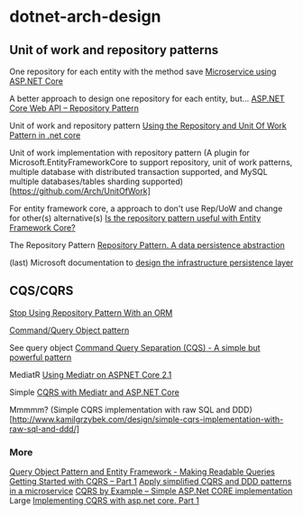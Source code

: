 # dotnet-arch-design

## Unit of work and repository patterns
One repository for each entity with the method save [Microservice using ASP.NET Core](https://www.codeproject.com/Articles/1276639/Microservice-using-ASP-NET-Core)

A better approach to design one repository for each entity, but... [ASP.NET Core Web API – Repository Pattern](https://code-maze.com/net-core-web-development-part4/)

Unit of work and repository pattern [Using the Repository and Unit Of Work Pattern in .net core](https://garywoodfine.com/generic-repository-pattern-net-core/)

Unit of work implementation with repository pattern (A plugin for Microsoft.EntityFrameworkCore to support repository, unit of work patterns, multiple database with distributed transaction supported, and MySQL multiple databases/tables sharding supported)[https://github.com/Arch/UnitOfWork]

For entity framework core, a approach to don't use Rep/UoW and change for other(s) alternative(s) [Is the repository pattern useful with Entity Framework Core?](https://www.thereformedprogrammer.net/is-the-repository-pattern-useful-with-entity-framework-core/)

The Repository Pattern [Repository Pattern. A data persistence abstraction](https://deviq.com/repository-pattern/)

(last) Microsoft documentation to [design the infrastructure persistence layer](https://docs.microsoft.com/en-us/dotnet/standard/microservices-architecture/microservice-ddd-cqrs-patterns/infrastructure-persistence-layer-design)

## CQS/CQRS

[Stop Using Repository Pattern With an ORM](http://hamidmosalla.com/2018/11/25/stop-using-repository-pattern-with-an-orm/)

[Command/Query Object pattern](https://crosscuttingconcerns.com/CommandQuery-Object-pattern)

See query object [Command Query Separation (CQS) - A simple but powerful pattern](https://www.dotnetcurry.com/patterns-practices/1461/command-query-separation-cqs)

MediatR [Using Mediatr on ASPNET Core 2.1](https://remibou.github.io/Using-Mediatr-on-ASPNET-Core-2.1-Week-25/)

Simple [CQRS with Mediatr and ASP.NET Core](https://www.stevejgordon.co.uk/cqrs-using-mediatr-asp-net-core)

Mmmmm? (Simple CQRS implementation with raw SQL and DDD)[http://www.kamilgrzybek.com/design/simple-cqrs-implementation-with-raw-sql-and-ddd/]

### More
[Query Object Pattern and Entity Framework - Making Readable Queries](https://www.rahulpnath.com/blog/query-object-pattern-and-entity-framework-making-readable-queries/)
[Getting Started with CQRS – Part 1](https://www.red-gate.com/simple-talk/dotnet/c-programming/getting-started-with-cqrs-part-1/)
[Apply simplified CQRS and DDD patterns in a microservice](https://docs.microsoft.com/en-us/dotnet/standard/microservices-architecture/microservice-ddd-cqrs-patterns/apply-simplified-microservice-cqrs-ddd-patterns)
[CQRS by Example – Simple ASP.Net CORE implementation](https://ilclubdellesei.blog/2018/11/12/cqrs-by-example-simple-asp-net-core/)
Large [Implementing CQRS with asp.net core. Part 1](https://medium.com/@mike.c.birt/implementing-cqrs-with-asp-net-core-part-1-4fd83578d3fa)
